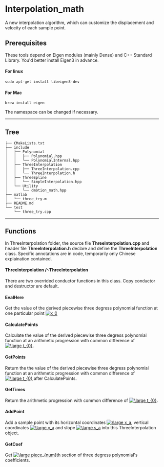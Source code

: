 # Interpolation_math

A new interpolation algorithm, which can customize the displacement and velocity of each sample point.

## Prerequisites

These tools depend on Eigen modules (mainly Dense) and C++ Standard Library. You'd better install Eigen3 in advance.

#### For linux

`sudo apt-get install libeigen3-dev`

#### For Mac

`brew install eigen`

The namespace can be changed if necessary.

---

## Tree

```.
├── CMakeLists.txt
├── include
│   ├── Polynomial
│   │   ├── Polynomial.hpp
│   │   └── PolynomialInternal.hpp
│   ├── ThreeInterpolation
│   │   ├── ThreeInterpolation.cpp
│   │   └── ThreeInterpolation.h
│   ├── ThreeSpline
│   │   └── SimpleInterpolation.hpp
│   └── Utility
│       └── dmotion_math.hpp
├── matlab
│   └── three_try.m
├── README.md
└── test
    └── three_try.cpp
```

---

## Functions

In ThreeInterpolation folder, the source file **ThreeInterpolation.cpp** and header file **ThreeInterpolation.h** declare and define the **ThreeInterpolation** class. Specific annotations are in code, temporarily only Chinese explaination contained.

#### ThreeInterpolation /~ThreeInterpolation

 There are two overrided conductor functions in this class. Copy conductor and destructor are default.

#### EvalHere

Get the value of the derived piecewise three degress polynomial function at one particular point <a href="https://www.codecogs.com/eqnedit.php?latex=\inline&space;\dpi{150}&space;x_0" target="_blank"><img src="https://latex.codecogs.com/gif.latex?\inline&space;\dpi{150}&space;x_0" title="x_0" /></a>

#### CalculatePoints

Calculate the value of the derived piecewise three degress polynomial function at an arithmetic progression with common difference of <a href="https://www.codecogs.com/eqnedit.php?latex=\inline&space;\fn_jvn&space;\large&space;t_{0}" target="_blank"><img src="https://latex.codecogs.com/gif.latex?\inline&space;\fn_jvn&space;\large&space;t_{0}" title="\large t_{0}" /></a>.

#### GetPoints

Return the the value of the derived piecewise three degress polynomial function at an arithmetic progression with common difference of <a href="https://www.codecogs.com/eqnedit.php?latex=\inline&space;\fn_jvn&space;\large&space;t_{0}" target="_blank"><img src="https://latex.codecogs.com/gif.latex?\inline&space;\fn_jvn&space;\large&space;t_{0}" title="\large t_{0}" /></a> after CalculatePoints.

#### GetTimes

Return the arithmetic progression with common difference of <a href="https://www.codecogs.com/eqnedit.php?latex=\inline&space;\fn_jvn&space;\large&space;t_{0}" target="_blank"><img src="https://latex.codecogs.com/gif.latex?\inline&space;\fn_jvn&space;\large&space;t_{0}" title="\large t_{0}" /></a>.

#### AddPoint

Add a sample point with its horizontal coordinates <a href="https://www.codecogs.com/eqnedit.php?latex=\inline&space;\fn_jvn&space;\large&space;x_a" target="_blank"><img src="https://latex.codecogs.com/gif.latex?\inline&space;\fn_jvn&space;\large&space;x_a" title="\large x_a" /></a>, vertical coordinates <a href="https://www.codecogs.com/eqnedit.php?latex=\inline&space;\fn_jvn&space;\large&space;y_a" target="_blank"><img src="https://latex.codecogs.com/gif.latex?\inline&space;\fn_jvn&space;\large&space;y_a" title="\large y_a" /></a> and slope <a href="https://www.codecogs.com/eqnedit.php?latex=\inline&space;\fn_jvn&space;\large&space;s_a" target="_blank"><img src="https://latex.codecogs.com/gif.latex?\inline&space;\fn_jvn&space;\large&space;s_a" title="\large s_a" /></a> into this ThreeInterpolation object.

#### GetCoef

Get <a href="https://www.codecogs.com/eqnedit.php?latex=\inline&space;\fn_jvn&space;\large&space;piece_{num}" target="_blank"><img src="https://latex.codecogs.com/gif.latex?\inline&space;\fn_jvn&space;\large&space;piece_{num}" title="\large piece_{num}" /></a>th section of three degress polynomial's coefficients.


